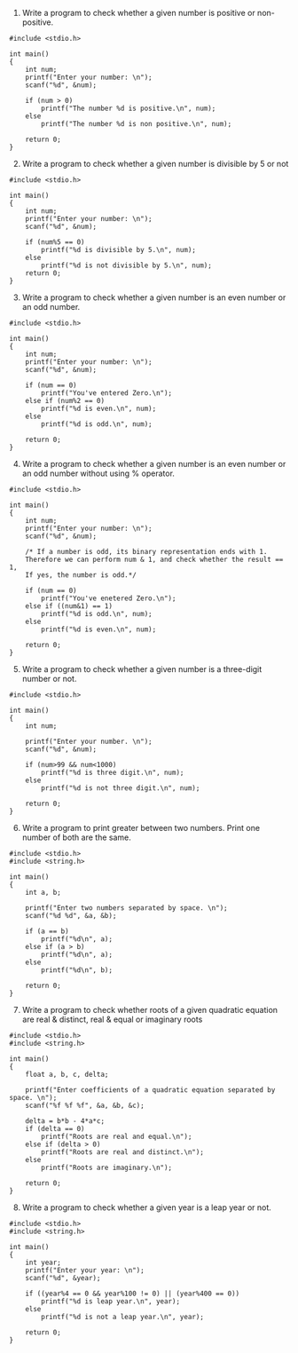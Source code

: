 1. Write a program to check whether a given number is positive or non-positive.
```
#include <stdio.h>

int main()
{
    int num;
    printf("Enter your number: \n");
    scanf("%d", &num);

    if (num > 0)
        printf("The number %d is positive.\n", num);
    else    
        printf("The number %d is non positive.\n", num);
    
    return 0;
}
```

2. Write a program to check whether a given number is divisible by 5 or not
```
#include <stdio.h>

int main()
{
    int num;
    printf("Enter your number: \n");
    scanf("%d", &num);

    if (num%5 == 0)
        printf("%d is divisible by 5.\n", num);
    else
        printf("%d is not divisible by 5.\n", num);
    return 0;
}
```

3. Write a program to check whether a given number is an even number or an odd
number.
```
#include <stdio.h>

int main()
{
    int num;
    printf("Enter your number: \n");
    scanf("%d", &num);

    if (num == 0)
        printf("You've entered Zero.\n");
    else if (num%2 == 0)
        printf("%d is even.\n", num);
    else
        printf("%d is odd.\n", num);
    
    return 0;
}
```

4. Write a program to check whether a given number is an even number or an odd
number without using % operator.
```
#include <stdio.h>

int main()
{
    int num;
    printf("Enter your number: \n");
    scanf("%d", &num);

    /* If a number is odd, its binary representation ends with 1.
    Therefore we can perform num & 1, and check whether the result == 1,
    If yes, the number is odd.*/

    if (num == 0)
        printf("You've enetered Zero.\n");
    else if ((num&1) == 1)
        printf("%d is odd.\n", num);
    else 
        printf("%d is even.\n", num);
    
    return 0;
}
```

5. Write a program to check whether a given number is a three-digit number or not.
```
#include <stdio.h>

int main()
{
    int num;
    
    printf("Enter your number. \n");
    scanf("%d", &num);

    if (num>99 && num<1000)
        printf("%d is three digit.\n", num);
    else    
        printf("%d is not three digit.\n", num);

    return 0;
}
```

6. Write a program to print greater between two numbers. Print one number of both are
the same.
```
#include <stdio.h>
#include <string.h>

int main()
{
    int a, b;
    
    printf("Enter two numbers separated by space. \n");
    scanf("%d %d", &a, &b);

    if (a == b)
        printf("%d\n", a);
    else if (a > b)
        printf("%d\n", a);
    else
        printf("%d\n", b);

    return 0;
}
```

7. Write a program to check whether roots of a given quadratic equation are real &
distinct, real & equal or imaginary roots
```
#include <stdio.h>
#include <string.h>

int main()
{
    float a, b, c, delta;
    
    printf("Enter coefficients of a quadratic equation separated by space. \n");
    scanf("%f %f %f", &a, &b, &c);

    delta = b*b - 4*a*c;
    if (delta == 0)
        printf("Roots are real and equal.\n");
    else if (delta > 0)
        printf("Roots are real and distinct.\n");
    else
        printf("Roots are imaginary.\n");

    return 0;
}
```

8. Write a program to check whether a given year is a leap year or not.
```
#include <stdio.h>
#include <string.h>

int main()
{
    int year;
    printf("Enter your year: \n");
    scanf("%d", &year);

    if ((year%4 == 0 && year%100 != 0) || (year%400 == 0))
        printf("%d is leap year.\n", year);
    else
        printf("%d is not a leap year.\n", year);

    return 0;
}
```
